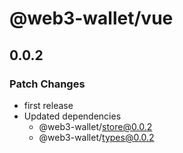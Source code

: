 # @web3-wallet/vue

## 0.0.2

### Patch Changes

- first release
- Updated dependencies
  - @web3-wallet/store@0.0.2
  - @web3-wallet/types@0.0.2
